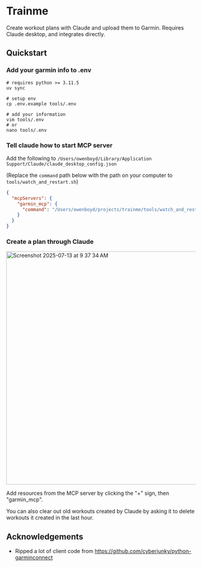 # Trainme

Create workout plans with Claude and upload them to Garmin. Requires Claude
desktop, and integrates directly.

## Quickstart

### Add your garmin info to .env

```shell
# requires python >= 3.11.5
uv sync

# setup env
cp .env.example tools/.env

# add your information
vim tools/.env
# or
nano tools/.env
```

### Tell claude how to start MCP server

Add the following to `/Users/owenboyd/Library/Application Support/Claude/claude_desktop_config.json`

(Replace the `command` path below with the path on your computer to `tools/watch_and_restart.sh`)

```json
{
  "mcpServers": {
    "garmin_mcp": {
      "command": "/Users/owenboyd/projects/trainme/tools/watch_and_restart.sh"
    }
  }
}
```

### Create a plan through Claude

<img width="1002" height="620" alt="Screenshot 2025-07-13 at 9 37 34 AM" src="https://github.com/user-attachments/assets/fccada1e-356b-4641-a5f1-b26ba3f164c8" />

Add resources from the MCP server by clicking the "+" sign, then "garmin_mcp".

You can also clear out old workouts created by Claude by asking it to delete workouts
it created in the last hour.

## Acknowledgements

- Ripped a lot of client code from <https://github.com/cyberjunky/python-garminconnect>
